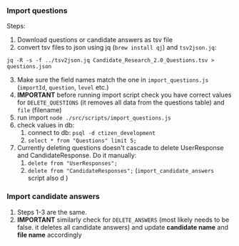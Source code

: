 
### Import questions
Steps:

1. Download questions or candidate answers as tsv file
2. convert tsv files to json using jq (`brew install qj`) and `tsv2json.jq`:
  ```
  jq -R -s -f ../tsv2json.jq Candidate_Research_2.0_Questions.tsv > questions.json
  ```
3. Make sure the field names match the one in `import_questions.js` (`importId`, `question`, `level` etc.)
4. **IMPORTANT** before running import script check you have correct values for `DELETE_QUESTIONS` (it removes all data from the questions table) and `file` (filename)
5. run import `node ./src/scripts/import_questions.js`
6. check values in db:
   1. connect to db: `psql -d ctizen_development`
   2. `select * from "Questions" limit 5;`
7. Currently deleting questions doesn't cascade to delete UserResponse and CandidateResponse. Do it manually:
   1. `delete from "UserResponses";`
   2. `delete from "CandidateResponses";` (`import_candidate_answers` script also d )

### Import candidate answers
1. Steps 1-3 are the same.
2. **IMPORTANT** similarly check for `DELETE_ANSWERS` (most likely needs to be false. it deletes all candidate answers) and update **candidate name** and **file name** accordingly